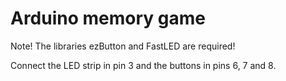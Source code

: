 # Arduino memory game

Note! The libraries ezButton and FastLED are required!

Connect the LED strip in pin 3 and the buttons in pins 6, 7 and 8.
